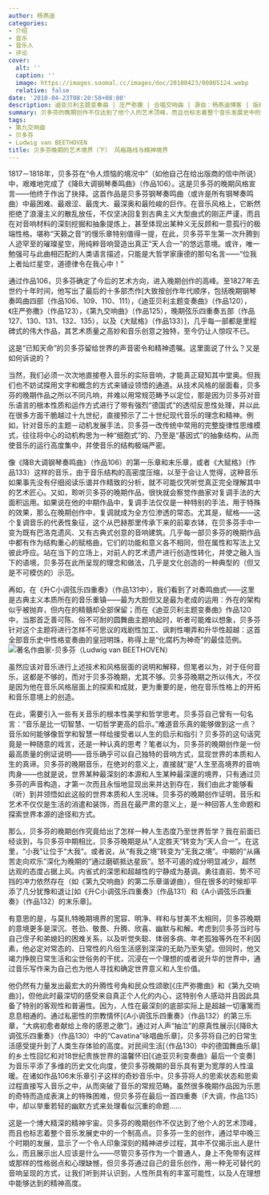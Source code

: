 ```yaml
---
author: 杨燕迪
categories:
- 介绍
- 音乐
- 音乐人
- 评论
cover:
  alt: ''
  caption: ''
  image: https://images.soomal.cc/images/doc/20100423/00005124.webp
  relative: false
date: '2010-04-23T08:20:58+08:00'
description: 迪亚贝利主题变奏曲 | 庄严弥撒 | 合唱交响曲 | 源自：杨燕迪博客 | 版权：转载 |  平均/总评分：09.89/89
summary: 贝多芬的晚期创作不仅达到了他个人的艺术顶峰，而且也标志着整个音乐发展史中的一个制高点。贝多芬一生的创作，通过早中晚三个时期的发展，显示了一个令人印象深刻的精神进步过程，其中不仅揭示出人是什么，而且展示出人应该是什么――尽管贝多芬作为一个普通人，身上不免带有这样或那样的性格弱点和心理缺憾，但贝多芬通过自己的音乐创作，用一种无可替代的音响呈现的方式，让我们听到并认识到……
tags:
- 第九交响曲
- 贝多芬
- Ludwig van BEETHOVEN
title: 贝多芬晚期的艺术境界（下） 风格路线与精神境界
---
```


1817－1818年，贝多芬在“令人烦恼的境况中”（如他自己在给出版商的信中所说）中，艰难地完成了《降B大调钢琴奏鸣曲》（作品106）。这是贝多芬的晚期风格宣言――他终于作出了抉择。这首作品是贝多芬钢琴奏鸣曲（或许是所有钢琴奏鸣曲）中最困难、最艰涩、最庞大、最深奥和最险峻的巨作。在音乐风格上，它断然拒绝了浪漫主义的散乱放任，不仅坚决回复到古典主义大型曲式的刚正严谨，而且在对音响材料的深刻挖掘和抽象提炼上，甚至体现出某种义无反顾和一意孤行的极端性格。堪称“天籁之音”的慢乐章特别值得一提，在此，贝多芬平生第一次升腾到人迹罕至的璀璨星空，用纯粹音响营造出真正“天人合一”的悠远意境。或许，唯一勉强可与此曲相匹配的人类语言描述，只能是大哲学家康德的那句名言――“位我上者灿烂星空，道德律令在我心中！”

通过作品106，贝多芬确定了今后的艺术方向，进入晚期创作的高峰。至1827年去世约十年时间，他写出了最后的十多部杰作[大致按创作年代顺序，包括晚期钢琴奏鸣曲四部（作品106、109、110、111），《迪亚贝利主题变奏曲》（作品120），《庄严弥撒》（作品123），《第九交响曲》（作品125），晚期弦乐四重奏五部（作品127、130、131、132、135），以及《大赋格》（作品133）]，几乎每一部都是里程碑式的伟大作品，其艺术质量之高妙和音乐创意之独特，至今仍让人惊叹不已。

这是“已知天命”的贝多芬留给世界的声音密令和精神遗嘱。这里面说了什么？又是如何诉说的？

当然，我们必须一次次地直接卷入音乐的实际音响，才能真正窥知其中堂奥。但我们也不妨试探用文字和概念的方式来铺设领悟的通道。从技术风格的层面看，贝多芬的晚期作品之所以不同凡响，并难以用常规范畴予以定位，那是因为贝多芬对音乐语言的根本性质和运作方式进行了带有强烈“德国式”的透彻反思性处理，并以此在很多方面干脆越过十九世纪，直接预示了二十世纪现代音乐的理念和精神。例如，针对音乐的主题－动机发展手法，贝多芬一改传统中常用的完整旋律性思维模式，往往将中心的动机构思为一种“细胞式”的、乃至是“基因式”的抽象结构，从而使音乐的运行高度集中，并使音乐的结构极端严密。

像《降B大调钢琴奏鸣曲》（作品106）的第一乐章和末乐章，或者《大赋格》（作品133）这样的音乐，由于音乐结构的高密度压缩，以至于会让人觉得，这种音乐如果事先没有仔细阅读乐谱并作精致的分析，就不可能仅凭听觉真正完全理解其中的艺术匠心。又如，聆听贝多芬的晚期作品，很快就会察觉作曲家对复调手法的大面积运用。如果说在他的中期作品中，复调手法仅仅是一种特别的手法，用于特殊的效果，那么在晚期创作中，复调就成为全方位渗透的常态。尤其是，赋格――这个复调音乐的代表性象征，这个从巴赫那里传承下来的前辈衣钵，在贝多芬手中一变为既有巴洛克遗风、又有古典式创意的音响建筑。几乎每一部贝多芬的晚期作品中都有作为结构重心的赋格曲，它们的功能和意义各不相同，但在属性和写法上又彼此呼应。站在当下的立场上，对前人的艺术遗产进行创造性转化，并使之融入当下的语境，贝多芬在此所呈现的理念和做法，几乎是文化创造的一种典型的（但又是不可模仿的）示范。

再如，在《升C小调弦乐四重奏》（作品131中），我们看到了对奏鸣曲式――这里是古典主义本质所在的音乐重镇――最为大胆但又是最为老成的运用：外在的架构似乎被抛弃，但内在的精髓却全部保留；而在《迪亚贝利主题变奏曲》作品120中，当那首乏善可陈、俗不可耐的圆舞曲主题响起时，听者可能难以想象，贝多芬针对这个主题将进行怎样不可思议的戏剧性加工、讽刺性嘲弄和升华性超越：这首全部音乐史中性格变奏曲的皇冠明珠，称得上是“化腐朽为神奇”的最佳范例。
![著名作曲家-贝多芬（Ludwig van BEETHOVEN）](https://images.soomal.cc/images/doc/20100423/00005124.webp)





虽然应该对音乐进行上述技术和风格层面的说明和解释，但笔者以为，对于任何音乐，这都是不够的，而对于贝多芬晚期，尤其不够。贝多芬晚期之所以伟大，不仅是因为他在音乐风格层面上的探索和成就，更为重要的是，他在音乐性格上的开拓和音乐意境上的创造。

在此，需要引入一些有关音乐的根本性美学和哲学思考。贝多芬自己曾有一句名言：“音乐是比一切智慧、一切哲学更高的启示。”难道音乐真的能够做到这一点？音乐如何能够像哲学和智慧一样给接受者以人生的启示和指引？贝多芬的这句话究竟是一种随意的戏言，还是一种认真的思考？笔者以为，贝多芬的晚期创作是一份最高质量的例证说明――音乐确乎可以自己独特的音响方式，显现世界的本质和人生的真谛。贝多芬的晚期音乐，在绝对的意义上，直接就“是”人生至高境界的音响肉身――也就是说，世界某种最深刻的本源和人生某种最深邃的境界，只有通过贝多芬的声音构造，才第一次而且永恒地显现出来并达到存在，我们由此才能够看（听）到并领悟如此这般的世界本质和人生况味。贝多芬的晚期创作证明，音乐和艺术不仅仅是生活的消遣和装饰，而且在最严肃的意义上，是一种回答人生命题和探索世界本源的途径和方式。

那么，贝多芬的晚期创作究竟给出了怎样一种人生态度乃至世界哲学？我在前面已经谈到，与贝多芬中期相比，贝多芬晚期是从“人定胜天”转变为“天人合一”。在这里，“小我”让位于“大我”。或者说，从“有我之境”转变为“无我之境”。中期的“从痛苦走向欢乐”深化为晚期的“通过磨砺抵达星辰”。怒不可遏的成分明显减少，超然达观的态度占据上风。内省式的深思和超越性的宁静成为基调。勇往直前、势不可挡的冲力依然存在（如《第九交响曲》的第二乐章谐谑曲），但在很多的时候却平添了几分犹豫和退让[如《升C小调弦乐四重奏》（作品131）和《A小调弦乐四重奏》（作品132）的末乐章]。

有意思的是，与莫扎特晚期境界的宽容、明净、祥和与甘美不太相同，贝多芬晚期的意境更多是深沉、苍劲、敬畏、升腾、欣喜、幽默与和解。考虑到贝多芬当时与自己侄子和弟媳妇的困难关系，以及听觉失聪、体弱多病、年老孤独等外在不利因素，他必定对常态的、日常性的凡俗生活感到深深的无助乃至失望。但同时，他又竭力挣脱日常生活和尘世俗务的干扰，沉浸在一个理想的或者说升华的世界中，通过音乐写作来为自己也为他人寻找和确定世界意义和人生价值。

他仍然有力量发出最宏大的升腾性号角和民众性颂歌[《庄严弥撒曲》和《第九交响曲》]，但他此时最深切的感受来自真正个人化的内心，这特别令人感动并且因此具备了特别的客观性和普遍性。因为，人性在最深刻的底部实际上是超越一切藩篱而息息相通的。通过私密性的宗教情怀[《A小调弦乐四重奏》（作品132）的第三乐章，“大病初愈者献给上帝的感恩之歌”]，通过对人声“抽泣”的原真性展示[《降B大调弦乐四重奏》（作品130）中的“Cavatina”咏唱曲乐章]，贝多芬将自己的日常生活感受提升到了人类生存体验的高度。对民间生活[（作品130）中的德国舞曲乐章]的乡土性回忆和对18世纪贵族世界的温馨怀旧[《迪亚贝利变奏曲》最后一个变奏]为音乐平添了多维的历史文化向度，使贝多芬晚期的音乐具有更为宽厚的人性温暖。在诸如作品106末乐章引子这样的奇妙音乐中，贝多芬将人的思索状态和思索过程直接写入音乐之中，从而突破了音乐的常规范畴。虽然很多晚期作品因为乐思的奇特而造成表演上的特殊困难，但贝多芬在最后一首四重奏（F大调，作品135）中，却以举重若轻的幽默方式来处理看似沉重的命题……

这是一个博大精深的精神宇宙。贝多芬的晚期创作不仅达到了他个人的艺术顶峰，而且也标志着整个音乐发展史中的一个制高点。贝多芬一生的创作，通过早中晚三个时期的发展，显示了一个令人印象深刻的精神进步过程，其中不仅揭示出人是什么，而且展示出人应该是什么――尽管贝多芬作为一个普通人，身上不免带有这样或那样的性格弱点和心理缺憾，但贝多芬通过自己的音乐创作，用一种无可替代的音响呈现的方式，让我们听到并认识到，人性所具有的丰富可能性，以及人在理想中能够达到的精神高度。